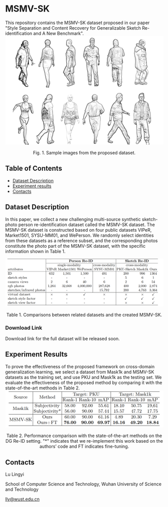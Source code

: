 # MSMV-SK
This repository contains the MSMV-SK dataset proposed in our paper "Style Separation and Content Recovery for Generalizable Sketch Re-identification and A New Benchmark".<img src='img/Samples.png'/>

<p align="center">Fig. 1. Sample images from the proposed dataset.</p>

## Table of Contents
- [Dataset Description](#dataset-description)
- [Experiment results](#experiment-results)
- [Contacts](#contacts)

## Dataset Description

In this paper, we collect a new challenging multi-source synthetic sketch-photo person re-identification dataset called the MSMV-SK dataset. The MSMV-SK dataset is constructed based on four public datasets VIPeR, Market1501, SYSU-MM01, and WePerson. We randomly select identities from these datasets as a reference subset, and the corresponding photos constitute the photo part of the MSMV-SK dataset, with the specific information shown in Table 1.

<img src='img/T1.png'/>

<p align="center">Table 1. Comparisons between related datasets and the created MSMV-SK.</p> 

### Download Link
Download link for the full dataset will be released soon.

## Experiment Results
To prove the effectiveness of the proposed framework on cross-domain generalization learning, we select a dataset from Mask1k and MSMV-SK datasets as the training set, and use PKU and Mask1k as the testing set. We evaluate the effectiveness of the proposed method by comparing it with the state-of-the-art methods in Table 2. 
<img src='img/T2.png'/>

<p align="center">Table 2. Performance comparison with the state-of-the-art methods on the DG Re-ID setting. "*" indicates that we re-implement this work based on the authors’ code and FT indicates fine-tuning. </p> 

## Contacts

Lu Lingyi

School of Computer Science and Technology, Wuhan University of Science and Technology

lly@wust.edu.cn
